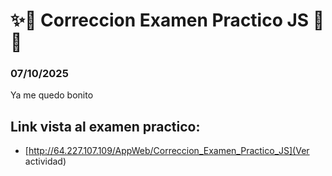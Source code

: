 # ✨🌟 Correccion Examen Practico JS 🌟✨
### 07/10/2025
Ya me quedo bonito

## Link vista al examen practico:
- [http://64.227.107.109/AppWeb/Correccion_Examen_Practico_JS](Ver actividad) 